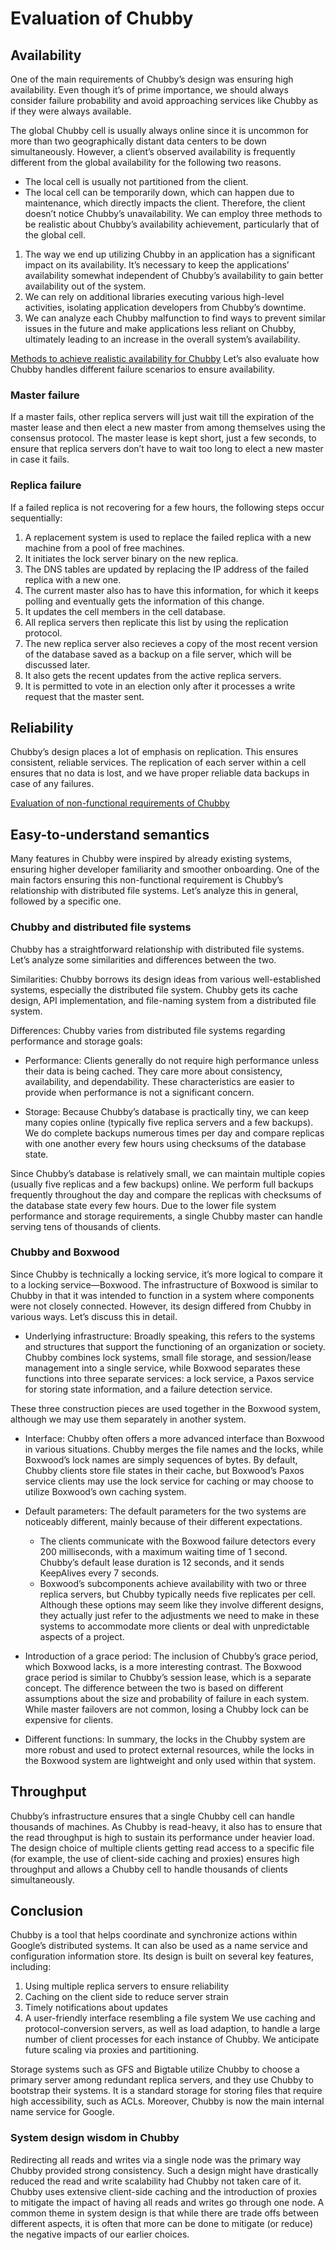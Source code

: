 # Evaluation of Chubby
## Availability
One of the main requirements of Chubby’s design was ensuring high availability. Even though it’s of prime importance, we should always consider failure probability and avoid approaching services like Chubby as if they were always available.

The global Chubby cell is usually always online since it is uncommon for more than two geographically distant data centers to be down simultaneously. However, a client’s observed availability is frequently different from the global availability for the following two reasons.

- The local cell is usually not partitioned from the client.
- The local cell can be temporarily down, which can happen due to maintenance, which directly impacts the client. Therefore, the client doesn’t notice Chubby’s unavailability.
We can employ three methods to be realistic about Chubby’s availability achievement, particularly that of the global cell.

1. The way we end up utilizing Chubby in an application has a significant impact on its availability. It’s necessary to keep the applications’ availability somewhat independent of Chubby’s availability to gain better availability out of the system.
2. We can rely on additional libraries executing various high-level activities, isolating application developers from Chubby’s downtime.
3. We can analyze each Chubby malfunction to find ways to prevent similar issues in the future and make applications less reliant on Chubby, ultimately leading to an increase in the overall system’s availability.

[Methods to achieve realistic availability for Chubby](./availability.png)
Let’s also evaluate how Chubby handles different failure scenarios to ensure availability.

### Master failure
If a master fails, other replica servers will just wait till the expiration of the master lease and then elect a new master from among themselves using the consensus protocol. The master lease is kept short, just a few seconds, to ensure that replica servers don’t have to wait too long to elect a new master in case it fails.

### Replica failure
If a failed replica is not recovering for a few hours, the following steps occur sequentially:

1. A replacement system is used to replace the failed replica with a new machine from a pool of free machines.
2. It initiates the lock server binary on the new replica.
3. The DNS tables are updated by replacing the IP address of the failed replica with a new one.
4. The current master also has to have this information, for which it keeps polling and eventually gets the information of this change.
5. It updates the cell members in the cell database.
6. All replica servers then replicate this list by using the replication protocol.
7. The new replica server also recieves a copy of the most recent version of the database saved as a backup on a file server, which will be discussed later.
8. It also gets the recent updates from the active replica servers.
9. It is permitted to vote in an election only after it processes a write request that the master sent.

## Reliability
Chubby’s design places a lot of emphasis on replication. This ensures consistent, reliable services. The replication of each server within a cell ensures that no data is lost, and we have proper reliable data backups in case of any failures.

[Evaluation of non-functional requirements of Chubby](./matrics.png)

## Easy-to-understand semantics
Many features in Chubby were inspired by already existing systems, ensuring higher developer familiarity and smoother onboarding. One of the main factors ensuring this non-functional requirement is Chubby’s relationship with distributed file systems. Let’s analyze this in general, followed by a specific one.

### Chubby and distributed file systems
Chubby has a straightforward relationship with distributed file systems. Let’s analyze some similarities and differences between the two.

Similarities: Chubby borrows its design ideas from various well-established systems, especially the distributed file system. Chubby gets its cache design, API implementation, and file-naming system from a distributed file system.

Differences: Chubby varies from distributed file systems regarding performance and storage goals:

- Performance: Clients generally do not require high performance unless their data is being cached. They care more about consistency, availability, and dependability. These characteristics are easier to provide when performance is not a significant concern.

- Storage: Because Chubby’s database is practically tiny, we can keep many copies online (typically five replica servers and a few backups). We do complete backups numerous times per day and compare replicas with one another every few hours using checksums of the database state.

Since Chubby’s database is relatively small, we can maintain multiple copies (usually five replicas and a few backups) online. We perform full backups frequently throughout the day and compare the replicas with checksums of the database state every few hours. Due to the lower file system performance and storage requirements, a single Chubby master can handle serving tens of thousands of clients.

### Chubby and Boxwood
Since Chubby is technically a locking service, it’s more logical to compare it to a locking service—Boxwood. The infrastructure of Boxwood is similar to Chubby in that it was intended to function in a system where components were not closely connected. However, its design differed from Chubby in various ways. Let’s discuss this in detail.

- Underlying infrastructure: Broadly speaking, this refers to the systems and structures that support the functioning of an organization or society. Chubby combines lock systems, small file storage, and session/lease management into a single service, while Boxwood separates these functions into three separate services: a lock service, a Paxos service for storing state information, and a failure detection service.

These three construction pieces are used together in the Boxwood system, although we may use them separately in another system.

- Interface: Chubby often offers a more advanced interface than Boxwood in various situations. Chubby merges the file names and the locks, while Boxwood’s lock names are simply sequences of bytes. By default, Chubby clients store file states in their cache, but Boxwood’s Paxos service clients may use the lock service for caching or may choose to utilize Boxwood’s own caching system.

- Default parameters: The default parameters for the two systems are noticeably different, mainly because of their different expectations.

    - The clients communicate with the Boxwood failure detectors every 200 milliseconds, with a maximum waiting time of 1 second. Chubby’s default lease duration is 12 seconds, and it sends KeepAlives every 7 seconds.
    - Boxwood’s subcomponents achieve availability with two or three replica servers, but Chubby typically needs five replicates per cell.
Although these options may seem like they involve different designs, they actually just refer to the adjustments we need to make in these systems to accommodate more clients or deal with unpredictable aspects of a project.

- Introduction of a grace period: The inclusion of Chubby’s grace period, which Boxwood lacks, is a more interesting contrast. The Boxwood grace period is similar to Chubby’s session lease, which is a separate concept. The difference between the two is based on different assumptions about the size and probability of failure in each system. While master failovers are not common, losing a Chubby lock can be expensive for clients.

- Different functions: In summary, the locks in the Chubby system are more robust and used to protect external resources, while the locks in the Boxwood system are lightweight and only used within that system.


## Throughput
Chubby’s infrastructure ensures that a single Chubby cell can handle thousands of machines. As Chubby is read-heavy, it also has to ensure that the read throughput is high to sustain its performance under heavier load. The design choice of multiple clients getting read access to a specific file (for example, the use of client-side caching and proxies) ensures high throughput and allows a Chubby cell to handle thousands of clients simultaneously.

## Conclusion
Chubby is a tool that helps coordinate and synchronize actions within Google’s distributed systems. It can also be used as a name service and configuration information store. Its design is built on several key features, including:

1. Using multiple replica servers to ensure reliability
2. Caching on the client side to reduce server strain
3. Timely notifications about updates
4. A user-friendly interface resembling a file system
We use caching and protocol-conversion servers, as well as load adaption, to handle a large number of client processes for each instance of Chubby. We anticipate future scaling via proxies and partitioning.

Storage systems such as GFS and Bigtable utilize Chubby to choose a primary server among redundant replica servers, and they use Chubby to bootstrap their systems. It is a standard storage for storing files that require high accessibility, such as ACLs. Moreover, Chubby is now the main internal name service for Google.

### System design wisdom in Chubby
Redirecting all reads and writes via a single node was the primary way Chubby provided strong consistency. Such a design might have drastically reduced the read and write scalability had Chubby not taken care of it. Chubby uses extensive client-side caching and the introduction of proxies to mitigate the impact of having all reads and writes go through one node. A common theme in system design is that while there are trade offs between different aspects, it is often that more can be done to mitigate (or reduce) the negative impacts of our earlier choices.


